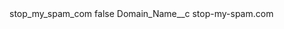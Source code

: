 <?xml version="1.0" encoding="UTF-8"?>
<CustomMetadata xmlns="http://soap.sforce.com/2006/04/metadata" xmlns:xsi="http://www.w3.org/2001/XMLSchema-instance" xmlns:xsd="http://www.w3.org/2001/XMLSchema">
    <label>stop_my_spam_com</label>
    <protected>false</protected>
    <values>
        <field>Domain_Name__c</field>
        <value xsi:type="xsd:string">stop-my-spam.com</value>
    </values>
</CustomMetadata>
